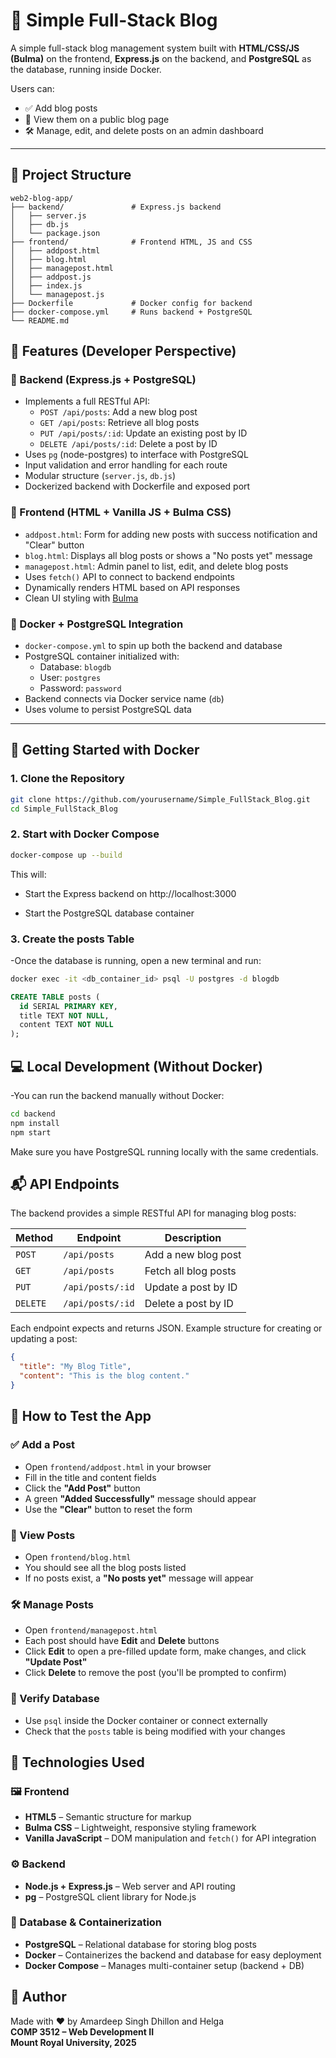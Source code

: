 # 📝 Simple Full-Stack Blog 

A simple full-stack blog management system built with **HTML/CSS/JS (Bulma)** on the frontend, **Express.js** on the backend, and **PostgreSQL** as the database, running inside Docker.

Users can:
- ✅ Add blog posts
- 📄 View them on a public blog page
- 🛠️ Manage, edit, and delete posts on an admin dashboard

---

## 📁 Project Structure

```plaintext
web2-blog-app/
├── backend/               # Express.js backend
│   ├── server.js
│   ├── db.js
│   └── package.json
├── frontend/              # Frontend HTML, JS and CSS
│   ├── addpost.html
│   ├── blog.html
│   ├── managepost.html
│   ├── addpost.js
│   ├── index.js
│   └── managepost.js
├── Dockerfile             # Docker config for backend
├── docker-compose.yml     # Runs backend + PostgreSQL
└── README.md
```
## 🚀 Features (Developer Perspective)

### 🔧 Backend (Express.js + PostgreSQL)

- Implements a full RESTful API:
  - `POST /api/posts`: Add a new blog post
  - `GET /api/posts`: Retrieve all blog posts
  - `PUT /api/posts/:id`: Update an existing post by ID
  - `DELETE /api/posts/:id`: Delete a post by ID
- Uses `pg` (node-postgres) to interface with PostgreSQL
- Input validation and error handling for each route
- Modular structure (`server.js`, `db.js`)
- Dockerized backend with Dockerfile and exposed port

### 🎨 Frontend (HTML + Vanilla JS + Bulma CSS)

- `addpost.html`: Form for adding new posts with success notification and "Clear" button
- `blog.html`: Displays all blog posts or shows a "No posts yet" message
- `managepost.html`: Admin panel to list, edit, and delete blog posts
- Uses `fetch()` API to connect to backend endpoints
- Dynamically renders HTML based on API responses
- Clean UI styling with [Bulma](https://bulma.io/)

### 🐳 Docker + PostgreSQL Integration

- `docker-compose.yml` to spin up both the backend and database
- PostgreSQL container initialized with:
  - Database: `blogdb`
  - User: `postgres`
  - Password: `password`
- Backend connects via Docker service name (`db`)
- Uses volume to persist PostgreSQL data

---

## 🐳 Getting Started with Docker

### 1. Clone the Repository

```bash
git clone https://github.com/yourusername/Simple_FullStack_Blog.git
cd Simple_FullStack_Blog
```
### 2. Start with Docker Compose
```bash
docker-compose up --build
```
This will:

   - Start the Express backend on http://localhost:3000

   - Start the PostgreSQL database container
### 3. Create the posts Table
-Once the database is running, open a new terminal and run:
```bash
docker exec -it <db_container_id> psql -U postgres -d blogdb
```
```sql
CREATE TABLE posts (
  id SERIAL PRIMARY KEY,
  title TEXT NOT NULL,
  content TEXT NOT NULL
);
```
## 💻 Local Development (Without Docker)

-You can run the backend manually without Docker:
```bash
cd backend
npm install
npm start
```
Make sure you have PostgreSQL running locally with the same credentials.

## 📬 API Endpoints

The backend provides a simple RESTful API for managing blog posts:

| Method   | Endpoint           | Description               |
|----------|--------------------|---------------------------|
| `POST`   | `/api/posts`       | Add a new blog post       |
| `GET`    | `/api/posts`       | Fetch all blog posts      |
| `PUT`    | `/api/posts/:id`   | Update a post by ID       |
| `DELETE` | `/api/posts/:id`   | Delete a post by ID       |

Each endpoint expects and returns JSON. Example structure for creating or updating a post:

```json
{
  "title": "My Blog Title",
  "content": "This is the blog content."
}
```
## 🧪 How to Test the App

### ✅ Add a Post
- Open `frontend/addpost.html` in your browser
- Fill in the title and content fields
- Click the **"Add Post"** button
- A green **"Added Successfully"** message should appear
- Use the **"Clear"** button to reset the form

### 📄 View Posts
- Open `frontend/blog.html`
- You should see all the blog posts listed
- If no posts exist, a **"No posts yet"** message will appear

### 🛠️ Manage Posts
- Open `frontend/managepost.html`
- Each post should have **Edit** and **Delete** buttons
- Click **Edit** to open a pre-filled update form, make changes, and click **"Update Post"**
- Click **Delete** to remove the post (you'll be prompted to confirm)

### 🧾 Verify Database
- Use `psql` inside the Docker container or connect externally
- Check that the `posts` table is being modified with your changes
  
## 📌 Technologies Used

### 🖼️ Frontend
- **HTML5** – Semantic structure for markup
- **Bulma CSS** – Lightweight, responsive styling framework
- **Vanilla JavaScript** – DOM manipulation and `fetch()` for API integration

### ⚙️ Backend
- **Node.js + Express.js** – Web server and API routing
- **pg** – PostgreSQL client library for Node.js

### 🐘 Database & Containerization
- **PostgreSQL** – Relational database for storing blog posts
- **Docker** – Containerizes the backend and database for easy deployment
- **Docker Compose** – Manages multi-container setup (backend + DB)

## 🧠 Author

Made with ❤️ by Amardeep Singh Dhillon and Helga  
**COMP 3512 – Web Development II**  
**Mount Royal University, 2025**

